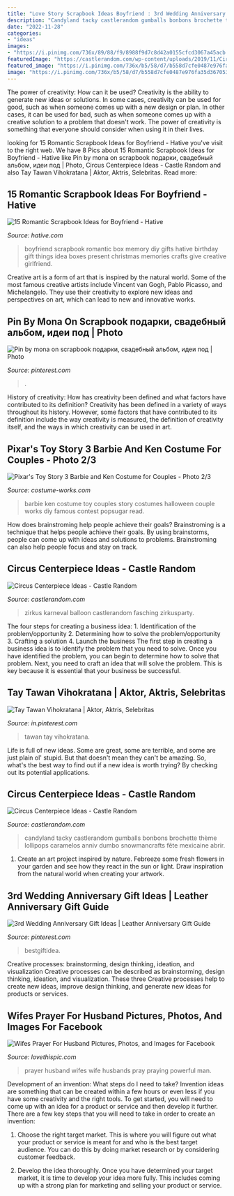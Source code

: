 ```yaml
---
title: "Love Story Scrapbook Ideas Boyfriend : 3rd Wedding Anniversary Gift Ideas"
description: "Candyland tacky castlerandom gumballs bonbons brochette thème lollipops caramelos anniv dumbo snowmancrafts fête mexicaine abrir"
date: "2022-11-28"
categories:
- "ideas"
images:
- "https://i.pinimg.com/736x/89/88/f9/8988f9d7c8d42a0155cfcd3067a45acb.jpg"
featuredImage: "https://castlerandom.com/wp-content/uploads/2019/11/Circus-Centerpiece-5.jpg"
featured_image: "https://i.pinimg.com/736x/b5/58/d7/b558d7cfe0487e976fa35d3670536077.jpg"
image: "https://i.pinimg.com/736x/b5/58/d7/b558d7cfe0487e976fa35d3670536077.jpg"
---
```



The power of creativity: How can it be used?
Creativity is the ability to generate new ideas or solutions. In some cases, creativity can be used for good, such as when someone comes up with a new design or plan. In other cases, it can be used for bad, such as when someone comes up with a creative solution to a problem that doesn't work. The power of creativity is something that everyone should consider when using it in their lives.

	

		
looking for 15 Romantic Scrapbook Ideas for Boyfriend - Hative you've visit to the right web. We have 8 Pics about 15 Romantic Scrapbook Ideas for Boyfriend - Hative like Pin by mona on scrapbook подарки, свадебный альбом, идеи под | Photo, Circus Centerpiece Ideas - Castle Random and also Tay Tawan Vihokratana | Aktor, Aktris, Selebritas. Read more:
		
    
## 15 Romantic Scrapbook Ideas For Boyfriend - Hative

<img loading=lazy src="http://hative.com/wp-content/uploads/2014/06/scrapbook-ideas-for-boyfriend/14-scrapbook-ideas-for-lovers.jpg" onerror="this.onerror=null;this.src='https://tse4.mm.bing.net/th?id=OIP.7yqCcXCTzDaVwZay9thIkAHaJ4&amp;pid=15.1';" alt="15 Romantic Scrapbook Ideas for Boyfriend - Hative">

_Source: hative.com_

>boyfriend scrapbook romantic box memory diy gifts hative birthday gift things idea boxes present christmas memories crafts give creative girlfriend. 

	

Creative art is a form of art that is inspired by the natural world. Some of the most famous creative artists include Vincent van Gogh, Pablo Picasso, and Michelangelo. They use their creativity to explore new ideas and perspectives on art, which can lead to new and innovative works.

    
## Pin By Mona On Scrapbook подарки, свадебный альбом, идеи под | Photo

<img loading=lazy src="https://i.pinimg.com/736x/89/88/f9/8988f9d7c8d42a0155cfcd3067a45acb.jpg" onerror="this.onerror=null;this.src='https://tse4.mm.bing.net/th?id=OIP.yI5OHiKBqUcMLMayxNpnegHaJ3&amp;pid=15.1';" alt="Pin by mona on scrapbook подарки, свадебный альбом, идеи под | Photo">

_Source: pinterest.com_

>. 

	

History of creativity: How has creativity been defined and what factors have contributed to its definition?
Creativity has been defined in a variety of ways throughout its history. However, some factors that have contributed to its definition include the way creativity is measured, the definition of creativity itself, and the ways in which creativity can be used in art.

    
## Pixar&#039;s Toy Story 3 Barbie And Ken Costume For Couples - Photo 2/3

<img loading=lazy src="https://photos.costume-works.com/full/barbie_n_ken_with_kens_jeep1.jpg" onerror="this.onerror=null;this.src='https://tse1.mm.bing.net/th?id=OIP.BBWJk_rztGtuXlpTFwNIFQHaKB&amp;pid=15.1';" alt="Pixar&#039;s Toy Story 3 Barbie and Ken Costume for Couples - Photo 2/3">

_Source: costume-works.com_

>barbie ken costume toy couples story costumes halloween couple works diy famous contest popsugar read. 

	

How does brainstroming help people achieve their goals?
Brainstroming is a technique that helps people achieve their goals. By using brainstorms, people can come up with ideas and solutions to problems. Brainstroming can also help people focus and stay on track.

    
## Circus Centerpiece Ideas - Castle Random

<img loading=lazy src="https://castlerandom.com/wp-content/uploads/2019/11/Circus-Themed-Kindergarten-Graduation-Party.jpg" onerror="this.onerror=null;this.src='https://tse3.mm.bing.net/th?id=OIP.VZzZa9EHfM35qP_Lhgd0_wHaLI&amp;pid=15.1';" alt="Circus Centerpiece Ideas - Castle Random">

_Source: castlerandom.com_

>zirkus karneval balloon castlerandom fasching zirkusparty. 

	

The four steps for creating a business idea: 1. Identification of the problem/opportunity 2. Determining how to solve the problem/opportunity 3. Crafting a solution 4. Launch the business
The first step in creating a business idea is to identify the problem that you need to solve. Once you have identified the problem, you can begin to determine how to solve that problem. Next, you need to craft an idea that will solve the problem. This is key because it is essential that your business be successful.

    
## Tay Tawan Vihokratana | Aktor, Aktris, Selebritas

<img loading=lazy src="https://i.pinimg.com/736x/54/bf/ab/54bfabb3b4515e74246ffefb33577aee.jpg" onerror="this.onerror=null;this.src='https://tse4.mm.bing.net/th?id=OIP.ppQFdv8RpqX9UKPq_MEBPAHaN_&amp;pid=15.1';" alt="Tay Tawan Vihokratana | Aktor, Aktris, Selebritas">

_Source: in.pinterest.com_

>tawan tay vihokratana. 

	

Life is full of new ideas. Some are great, some are terrible, and some are just plain ol' stupid. But that doesn't mean they can't be amazing. So, what's the best way to find out if a new idea is worth trying? By checking out its potential applications.

    
## Circus Centerpiece Ideas - Castle Random

<img loading=lazy src="https://castlerandom.com/wp-content/uploads/2019/11/Circus-Centerpiece-5.jpg" onerror="this.onerror=null;this.src='https://tse4.mm.bing.net/th?id=OIP.K-9Ge9WipBlDvSEuV301DQHaJ6&amp;pid=15.1';" alt="Circus Centerpiece Ideas - Castle Random">

_Source: castlerandom.com_

>candyland tacky castlerandom gumballs bonbons brochette thème lollipops caramelos anniv dumbo snowmancrafts fête mexicaine abrir. 

	

1. Create an art project inspired by nature. Febreeze some fresh flowers in your garden and see how they react in the sun or light. Draw inspiration from the natural world when creating your artwork.

    
## 3rd Wedding Anniversary Gift Ideas | Leather Anniversary Gift Guide

<img loading=lazy src="https://i.pinimg.com/736x/b5/58/d7/b558d7cfe0487e976fa35d3670536077.jpg" onerror="this.onerror=null;this.src='https://tse2.mm.bing.net/th?id=OIP.exflc44VCcsrtKxjhiy7BQHaLG&amp;pid=15.1';" alt="3rd Wedding Anniversary Gift Ideas | Leather Anniversary Gift Guide">

_Source: pinterest.com_

>bestgiftidea. 

	

Creative processes: brainstorming, design thinking, ideation, and visualization
Creative processes can be described as brainstorming, design thinking, ideation, and visualization. These three Creative processes help to create new ideas, improve design thinking, and generate new ideas for products or services.

    
## Wifes Prayer For Husband Pictures, Photos, And Images For Facebook

<img loading=lazy src="http://www.lovethispic.com/uploaded_images/166636-Wifes-Prayer-For-Husband.jpg" onerror="this.onerror=null;this.src='https://tse4.mm.bing.net/th?id=OIP.ZFOHkTvYDljF7ZfRkKgkbwHaSh&amp;pid=15.1';" alt="Wifes Prayer For Husband Pictures, Photos, and Images for Facebook">

_Source: lovethispic.com_

>prayer husband wifes wife husbands pray praying powerful man. 

	

Development of an invention: What steps do I need to take?
Invention ideas are something that can be created within a few hours or even less if you have some creativity and the right tools. To get started, you will need to come up with an idea for a product or service and then develop it further. There are a few key steps that you will need to take in order to create an invention:
1. Choose the right target market. This is where you will figure out what your product or service is meant for and who is the best target audience. You can do this by doing market research or by considering customer feedback.

2. Develop the idea thoroughly. Once you have determined your target market, it is time to develop your idea more fully. This includes coming up with a strong plan for marketing and selling your product or service.


